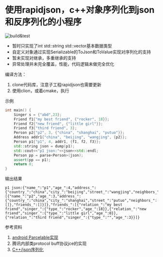 # 使用rapidjson，c++对象序列化到json和反序列化的小程序
![build&test](https://github.com/f23505106/lixiang-json-serialize/blob/master/.github/workflows/cmake.yml/badge.svg)

* 暂时只实现了int std::string std::vector基本数据类型
* 自定义对象通过实现Serializable的ToJson和ToValue实现对序列化的支持
* 暂未实现对继承，多重继承的支持
* 异常处理并未完全覆盖，性能，代码逻辑未做完全优化

编译方法：
1. clone代码库，注意子工程rapidjson也需要更新
2. 使用clion，或着cmake，执行

示例

```cpp
int main() {
    Singer s = {"abd",23};
    Friend f1{"my best friend", {"rocker", 18}};
    Friend f2{"new friend", {"little girl"}};
    Friend f3{"third friend", 3};
    Person p2{"p2", 3, {"china", "shanghai", "putuo"}};
    Address addr1{"china", "beijing", "wangjing", {p2}};
    Person p1{"p1", 4, addr1, {f1, f2, f3}};
    std::string json = dump(p1);
    std::cout<<"p1 json:"<<json<<std::endl;
    Person pp = parse<Person>(json);
    assert(pp == p1);
    return 0;
}
```
输出结果

```
p1 json:{"name_":"p1","age_":4,"address_":{"country_":"china","city_":"beijing","street_":"wangjing","neighbors_":[{"name_":"p2","age_":3,"address_":{"country_":"china","city_":"shanghai","street_":"putuo","neighbors_":[]},"friends_":[]}]},"friends_":[{"relation_":"my best friend","singer_":{"type_":"rocker","age_":18}},{"relation_":"new friend","singer_":{"type_":"little girl","age_":0}},{"relation_":"third friend","singer_":{"type_":"","age_":3}}]}
```

参考资料
1. [android Parcelable实现](https://developer.android.com/reference/android/os/Parcelable)
2. 腾讯内部类protocol buff协议jce的实现
3. [C++/json序列化](https://zhuanlan.zhihu.com/p/57974752)
